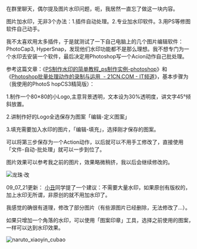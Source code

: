 

在群里聊天，偶尔提及图片水印问题，呃，我居然一直忘了做这一块内容。

图片加水印，无非3个办法：1.插件自动处理。2.专业加水印软件。3.用PS等修图软件自己动手。

我不太喜欢用太多插件，于是就测试了一下自己电脑上的几个图片编辑软件：PhotoCap3,
HyperSnap，发现他们水印功能都不是那么理想。我不想专门为一个水印去安装一个软件，最后决定用Photoshop写一个Acion动作自己批处理。

参考这篇文章：《[PS制作水印的简单教程_ps制作实例-photoshop](http://www.16xx8.com/photoshop/zhizuoshili/photoshop-4274.html)》和《[Photoshop批量处理动作的录制与运用  - 21CN.COM - IT频道](http://it.21cn.com/software/pingmian/adobe/2006/01/19/2441838.shtml)》，基本步骤为（我使用的PhotoS
hopCS3精简版）：

1.制作一个80×80的小Logo,主意背景透明，文本设为30%透明度，讲文字45°倾斜放置。

2.讲制作好的Logo全选保存为图案「编辑-定义图案」

3.填充需要加入水印的图片，「编辑-填充」，选择刚才保存的图案。

可以将第三步保存为一个Action动作，以后就可以不用手工修改了，直接使用「文件-自动-批处理」就可以一步到位了。

图片效果可以参考我之前的图片，效果略微稍挤，我以后会继续修改的。

![龙珠·改](https://e25ba8-log4d-c.dijingchao.com/images/upload_dropbox/200906/2009050421141455.jpg)

09_07_21更新： [小丑](http://loli-ta.com/)同学提了一个建议：不需要大量水印，如果原创有版权的，加上水印无所谓，非原创的就不用加水印了。

我感觉的确很有道理，修改了部分图片（有些源图片已经删除，无法修改了…）。

如果只增加一个角落的水印，可以使用「图案印章」工具，选择之前使用的图案，一样可以达到水印效果。

![naruto_xiaoyin_cubao](https://e25ba8-log4d-c.dijingchao.com/images/upload_dropbox/200907/snapshot20090720180858.jpg)



